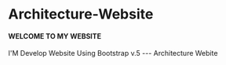 # Architecture-Website

####  WELCOME TO MY WEBSITE  ####
I'M Develop Website Using Bootstrap v.5 --- Architecture Webite
